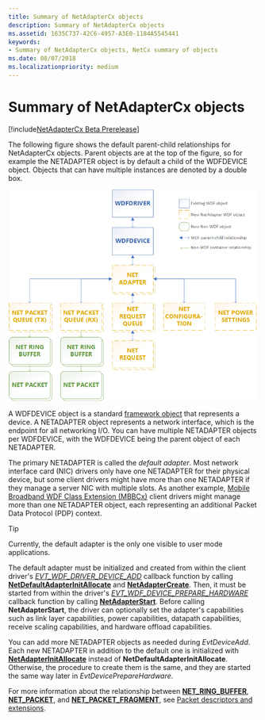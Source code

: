 ```yaml
---
title: Summary of NetAdapterCx objects
description: Summary of NetAdapterCx objects
ms.assetid: 1635C737-42C6-4957-A3E0-1184A5545441
keywords:
- Summary of NetAdapterCx objects, NetCx summary of objects
ms.date: 08/07/2018
ms.localizationpriority: medium
---
```


# Summary of NetAdapterCx objects

[!include[NetAdapterCx Beta Prerelease](../netcx-beta-prerelease.md)]

The following figure shows the default parent-child relationships for NetAdapterCx objects. Parent objects are at the top of the figure, so for example the NETADAPTER object is by default a child of the WDFDEVICE object. Objects that can have multiple instances are denoted by a double box.

![Summary of NetAdapterCx objects for a NetAdapterCx client driver](images/netcx-adapter-object-model.png "Summary of NetAdapterCx objects for a NetAdapterCx client driver")

A WDFDEVICE object is a standard [framework object](../wdf/wdf-objects.md) that represents a device. A NETADAPTER object represents a network interface, which is the endpoint for all networking I/O. You can have multiple NETADAPTER objects per WDFDEVICE, with the WDFDEVICE being the parent object of each NETADAPTER.

The primary NETADAPTER is called the *default adapter*. Most network interface card (NIC) drivers only have one NETADAPTER for their physical device, but some client drivers might have more than one NETADAPTER if they manage a server NIC with multiple slots. As another example, [Mobile Broadband WDF Class Extension (MBBCx)](mobile-broadband-mbb-wdf-class-extension-mbbcx.md) client drivers might manage more than one NETADAPTER object, each representing an additional Packet Data Protocol (PDP) context. 

> [!TIP]
> Currently, the default adapter is the only one visible to user mode applications.

The default adapter must be initialized and created from within the client driver's [*EVT_WDF_DRIVER_DEVICE_ADD*](https://docs.microsoft.com/windows-hardware/drivers/ddi/content/wdfdriver/nc-wdfdriver-evt_wdf_driver_device_add
) callback function by calling [**NetDefaultAdapterInitAllocate**](https://docs.microsoft.com/windows-hardware/drivers/ddi/content/netadapter/nf-netadapter-netdefaultadapterinitallocate) and [**NetAdapterCreate**](https://docs.microsoft.com/windows-hardware/drivers/ddi/content/netadapter/nf-netadapter-netadaptercreate). Then, it must be started from within the driver's [*EVT_WDF_DEVICE_PREPARE_HARDWARE*](https://docs.microsoft.com/windows-hardware/drivers/ddi/content/wdfdevice/nc-wdfdevice-evt_wdf_device_prepare_hardware) callback function by calling [**NetAdapterStart**](https://docs.microsoft.com/windows-hardware/drivers/ddi/content/netadapter/nf-netadapter-netadapterstart). Before calling **NetAdapterStart**, the driver can optionally set the adapter's capabilities such as link layer capabilities, power capabilities, datapath capabilities, receive scaling capabilities, and hardware offload capabilities.

You can add more NETADAPTER objects as needed during *EvtDeviceAdd*. Each new NETADAPTER in addition to the default one is initialized with [**NetAdapterInitAllocate**](https://docs.microsoft.com/windows-hardware/drivers/ddi/content/netadapter/nf-netadapter-netadapterinitallocate) instead of **NetDefaultAdapterInitAllocate**. Otherwise, the procedure to create them is the same, and they are started the same way later in *EvtDevicePrepareHardware*.

For more information about the relationship between [**NET_RING_BUFFER**](https://docs.microsoft.com/windows-hardware/drivers/ddi/content/netringbuffer/ns-netringbuffer-_net_ring_buffer), [**NET_PACKET**](https://docs.microsoft.com/windows-hardware/drivers/ddi/content/netpacket/ns-netpacket-_net_packet), and [**NET_PACKET_FRAGMENT**](https://docs.microsoft.com/windows-hardware/drivers/ddi/content/netpacket/ns-netpacket-_net_packet_fragment), see [Packet descriptors and extensions](packet-descriptors-and-extensions.md#storage-of-packet-descriptors).
